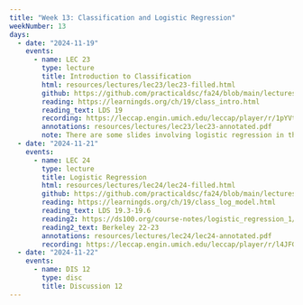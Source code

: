 ```yaml
---
title: "Week 13: Classification and Logistic Regression"
weekNumber: 13
days:
  - date: "2024-11-19"
    events:
      - name: LEC 23
        type: lecture
        title: Introduction to Classification
        html: resources/lectures/lec23/lec23-filled.html
        github: https://github.com/practicaldsc/fa24/blob/main/lectures/lec23/
        reading: https://learningds.org/ch/19/class_intro.html
        reading_text: LDS 19
        recording: https://leccap.engin.umich.edu/leccap/player/r/1pYVtk
        annotations: resources/lectures/lec23/lec23-annotated.pdf
        note: There are some slides involving logistic regression in this lecture, but we greatly improved them for Lecture 24, so look there for logistic regression!
  - date: "2024-11-21"
    events:
      - name: LEC 24
        type: lecture
        title: Logistic Regression
        html: resources/lectures/lec24/lec24-filled.html
        github: https://github.com/practicaldsc/fa24/blob/main/lectures/lec24/
        reading: https://learningds.org/ch/19/class_log_model.html
        reading_text: LDS 19.3-19.6
        reading2: https://ds100.org/course-notes/logistic_regression_1/logistic_reg_1.html
        reading2_text: Berkeley 22-23
        annotations: resources/lectures/lec24/lec24-annotated.pdf
        recording: https://leccap.engin.umich.edu/leccap/player/r/l4JFGq
  - date: "2024-11-22"
    events:
      - name: DIS 12
        type: disc
        title: Discussion 12
---
```


